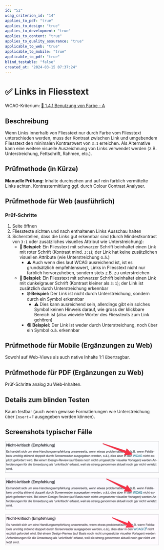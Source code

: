 ```yaml
---
id: "52"
wcag_criterion_id: "14"
applies_to_pdf: "true"
applies_to_design: "true"
applies_to_development: "true"
applies_to_content: "true"
applies_to_quality_assurance: "true"
applicable_to_web: "true"
applicable_to_mobile: "true"
applicable_to_pdf: "true"
blind_testable: "false"
created_at: "2024-03-15 07:37:24"
---
```


# ✅ Links in Fliesstext

WCAG-Kriterium: [📜 1.4.1 Benutzung von Farbe - A](..)

## Beschreibung

Wenn Links innerhalb von Fliesstext nur durch Farbe vom Fliesstext unterschieden werden, muss der Kontrast zwischen Link und umgebendem Fliesstext den minimalen Kontrastwert von `3:1` erreichen. Als Alternative kann eine weitere visuelle Auszeichnung von Links verwendet werden (z.B. Unterstreichung, Fettschrift, Rahmen, etc.).

## Prüfmethode (in Kürze)

**Manuelle Prüfung:** Inhalte durchsehen und auf rein farblich vermittelte Links achten. Kontrastermittlung ggf. durch Colour Contrast Analyser.

## Prüfmethode für Web (ausführlich)

### Prüf-Schritte

1. Seite öffnen
1. Fliesstexte sichten und nach enthaltenen Links Ausschau halten
1. Sicherstellen, dass die Links gut erkennbar sind (durch Mindestkontrast von `3:1` oder zusätzliches visuelles Attribut wie Unterstreichung):
    - **🙂 Beispiel:** Ein Fliesstext mit schwarzer Schrift beinhaltet einen Link mit roter Schrift (Kontrast mind. `3:1`); der Link hat keine zusätzlichen visuellen Attribute (wie Unterstreichung o.ä.)
        - ⚠️ Auch wenn dies laut WCAG ausreichend ist, ist es grundsätzlich empfehlenswert, Links in Fliesstext nicht nur farblich hervorzuheben, sondern stets z.B. zu unterstreichen
    - **🙂 Beispiel:** Ein Fliesstext mit schwarzer Schrift beinhaltet einen Link mit dunkelgrauer Schrift (Kontrast kleiner als `3:1`); der Link ist zusätzlich durch Unterstreichung erkennbar
        - **🙄 Beispiel:** Der Link ist nicht durch Unterstreichung, sondern durch ein Symbol erkennbar
            - ⚠️ Dies kann ausreichend sein, allerdings gibt ein solches Symbol keinen Hinweis darauf, wie gross der klickbare Bereich ist (also wieviele Wörter des Fliesstexts zum Link gehören)
        - **😡 Beispiel:** Der Link ist weder durch Unterstreichung, noch über ein Symbol o.ä. erkennbar

## Prüfmethode für Mobile (Ergänzungen zu Web)

Sowohl auf Web-Views als auch native Inhalte 1:1 übertragbar.

## Prüfmethode für PDF (Ergänzungen zu Web)

Prüf-Schritte analog zu Web-Inhalten.

## Details zum blinden Testen

Kaum testbar (auch wenn gewisse Formatierungen wie Unterstreichung über `Insert`+`F` ausgegeben werden können).

## Screenshots typischer Fälle

![Link in Fliesstext ohne Unterstreichung](images/link-in-fliesstext-ohne-unterstreichung.png)

![Link in Fliesstext mit Unterstreichung](images/link-in-fliesstext-mit-unterstreichung.png)

![Link in Fliesstext ohne Unterstreichung, dafür mit Symbol](images/link-in-fliesstext-ohne-unterstreichung-dafr-mit-symbol.png)